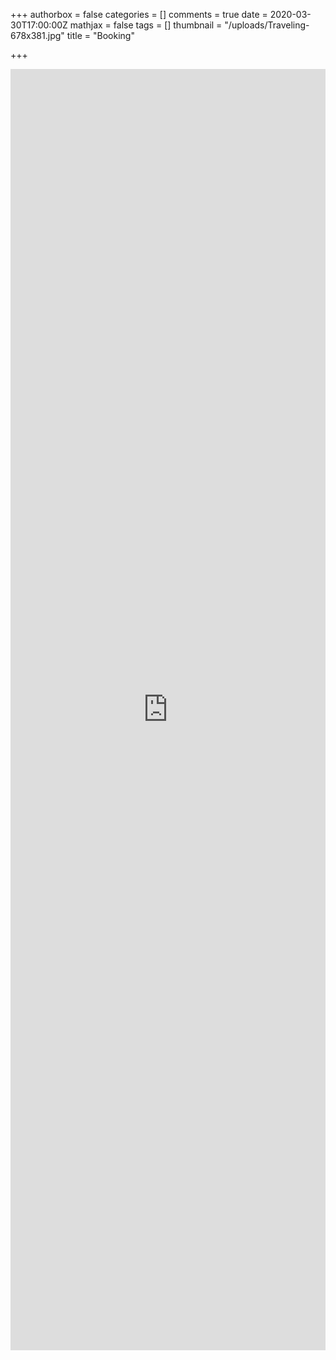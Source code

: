 +++
authorbox = false
categories = []
comments = true
date = 2020-03-30T17:00:00Z
mathjax = false
tags = []
thumbnail = "/uploads/Traveling-678x381.jpg"
title = "Booking"

+++
<iframe id="sagendaFrame" src="https://sagenda.net/Frontend/Calendar/5e82db0b1e64db492c79cabe" scrolling="no" height="2050" style="width:100%" frameborder="0" allowtransparency="true" sandbox="allow-popups allow-popups-to-escape-sandbox allow-same-origin allow-top-navigation allow-scripts allow-forms"></iframe><script>window.addEventListener("message", receiveMessage, false);function receiveMessage(event){if(event.data==="month"){document.getElementById("sagendaFrame").height = "1100";}else{document.getElementById("sagendaFrame").height = "2050";}}</script>